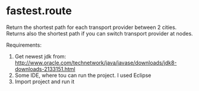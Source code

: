 # fastest.route
Return the shortest path for each transport provider between 2 cities. 
Returns also the shortest path if you can switch transport provider at nodes.

Requirements:
  1. Get newest jdk from: http://www.oracle.com/technetwork/java/javase/downloads/jdk8-downloads-2133151.html
  2. Some IDE, where tou can run the project. I used Eclipse
  3. Import project and run it

